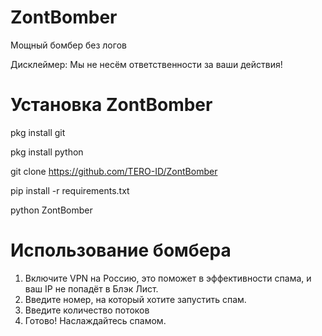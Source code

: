 # ZontBomber
Мощный бомбер без логов

Дисклеймер: Мы не несём ответственности за ваши действия!

# Установка ZontBomber

pkg install git

pkg install python

git clone https://github.com/TERO-ID/ZontBomber

pip install -r requirements.txt

python ZontBomber

# Использование бомбера

1. Включите VPN на Россию, это поможет в эффективности спама, и ваш IP не попадёт в Блэк Лист.
2. Введите номер, на который хотите запустить спам.
3. Введите количество потоков
4. Готово! Наслаждайтесь спамом.
